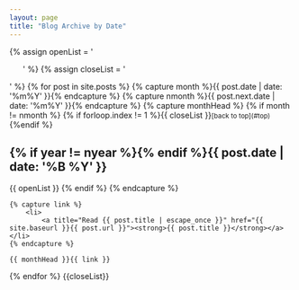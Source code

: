 ```yaml
---
layout: page
title: "Blog Archive by Date"
---
```


<div id="index">
{% assign openList = '<ul class="side-nav">' %}
{% assign closeList = '</ul>' %}
{% for post in site.posts %}
    {% capture month %}{{ post.date | date: '%m%Y' }}{% endcapture %}
    {% capture nmonth %}{{ post.next.date | date: '%m%Y' }}{% endcapture %}
    {% capture monthHead %}
        {% if month != nmonth %}
        {% if  forloop.index != 1  %}{{ closeList }}<small markdown="1">[back to top](#top)</small>{%endif %}
        <h2 class="archivetitle">{% if year != nyear %}<a name="{{ post.date | date: '%Y' }}"></a>{% endif %}<a name="{{ post.date | date:  '%Y-%m'  }}"></a>{{ post.date | date: '%B %Y' }}</h2>
        {{ openList }}
        {% endif %}
    {% endcapture %}

    {% capture link %}
        <li>
            <a title="Read {{ post.title | escape_once }}" href="{{ site.baseurl }}{{ post.url }}"><strong>{{ post.title }}</strong></a></li>
    {% endcapture %}
    
    {{ monthHead }}{{ link }}
{% endfor %}
{{closeList}}
</div>

